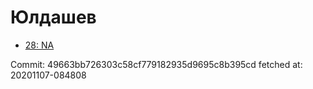 # Юлдашев
- [28: NA](28.md)

Commit: 49663bb726303c58cf779182935d9695c8b395cd
 fetched at: 20201107-084808
